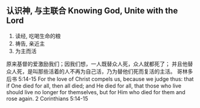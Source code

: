 ## 认识神, 与主联合 Knowing God, Unite with the Lord
1. 读经, 吃喝生命的粮
2. 祷告, 亲近主
1. 为主而活

原来基督的爱激励我们；因我们想，一人既替众人死，众人就都死了； 并且他替众人死，是叫那些活着的人不再为自己活，乃为替他们死而复活的主活。
哥林多后书 5:14‭-‬15
For the love of Christ compels us, because we judge thus: that if One died for all, then all died; and He died for all, that those who live should live no longer for themselves, but for Him who died for them and rose again. 2 Corinthians 5:14‭-‬15
